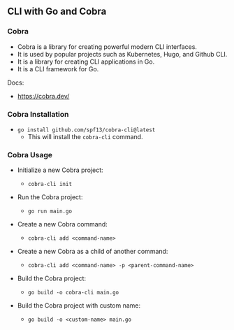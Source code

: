 ## CLI with Go and Cobra

### Cobra

- Cobra is a library for creating powerful modern CLI interfaces.
- It is used by popular projects such as Kubernetes, Hugo, and Github CLI.
- It is a library for creating CLI applications in Go.
- It is a CLI framework for Go.

Docs:
  - https://cobra.dev/

### Cobra Installation

- `go install github.com/spf13/cobra-cli@latest`
  - This will install the `cobra-cli` command.

### Cobra Usage

- Initialize a new Cobra project:
  - `cobra-cli init`

- Run the Cobra project:
  - `go run main.go`

- Create a new Cobra command:
  - `cobra-cli add <command-name>`
- Create a new Cobra as a child of another command:
  - `cobra-cli add <command-name> -p <parent-command-name>`

- Build the Cobra project:
  - `go build -o cobra-cli main.go`

- Build the Cobra project with custom name:
  - `go build -o <custom-name> main.go`